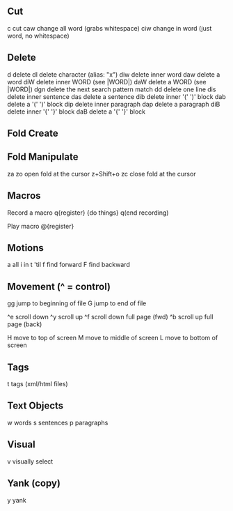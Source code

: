 ## Cut
c		cut
caw		change all word (grabs whitespace)
ciw		change in word (just word, no whitespace)

## Delete
d		delete
dl		delete character (alias: "x")
diw		delete inner word
daw		delete a word
diW		delete inner WORD (see |WORD|)
daW		delete a WORD (see |WORD|)
dgn		delete the next search pattern match
dd		delete one line
dis		delete inner sentence
das		delete a sentence
dib		delete inner '(' ')' block
dab		delete a '(' ')' block
dip		delete inner paragraph
dap		delete a paragraph
diB		delete inner '{' '}' block
daB		delete a '{' '}' block

## Fold Create



## Fold Manipulate

za
zo			open fold at the cursor
z+Shift+o
zc			close fold at the cursor

## Macros
Record a macro
	q{register}
	{do things}
	q(end recording)

Play macro
	@{register}

## Motions
a		all
i		in
t		'til
f		find forward
F		find backward

## Movement (^ = control)

gg		jump to beginning of file
G		jump to end of file

^e		scroll down
^y		scroll up
^f		scroll down full page (fwd)
^b		scroll up full page (back)

H		move to top of screen
M		move to middle of screen
L		move to bottom of screen

## Tags
t		tags (xml/html files)

## Text Objects
w		words
s		sentences
p		paragraphs

## Visual
v		visually select

## Yank (copy)
y		yank
